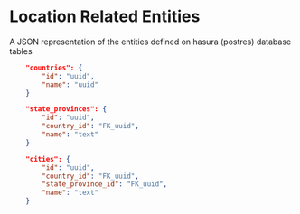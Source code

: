 # Location Related Entities

A JSON representation of the entities defined on hasura (postres) database tables

```JSON
    "countries": {
        "id": "uuid",
        "name": "uuid"
    }

    "state_provinces": {
        "id": "uuid",
        "country_id": "FK_uuid",
        "name": "text"
    }

    "cities": {
        "id": "uuid",
        "country_id": "FK_uuid",
        "state_province_id": "FK_uuid",
        "name": "text"
    }
```
